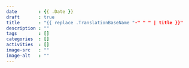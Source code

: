 ```yaml
---
date        : {{ .Date }}
draft       : true
title       : "{{ replace .TranslationBaseName "-" " " | title }}"
description : ""
tags        : []
categories  : []
activities  : []
image-src   : ""
image-alt   : ""
---
```

